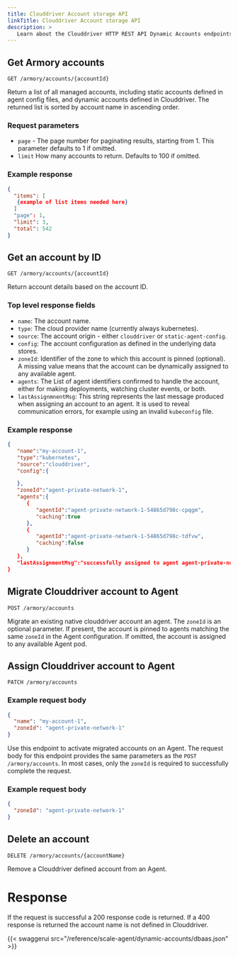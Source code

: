 ```yaml
---
title: Clouddriver Account storage API 
linkTitle: Clouddriver Account storage API 
description: >
   Learn about the Clouddriver HTTP REST API Dynamic Accounts endpoints for the Armory Scale Agent for Spinnaker and Kubernetes.
---
```


## Get Armory accounts
`GET /armory/accounts/{accountId}`

Return a list of all managed accounts, including static accounts defined in agent config files, and dynamic accounts defined in Clouddriver. The returned list is sorted by account name in ascending order.

### Request parameters
 - `page` -  The page number for paginating results, starting from 1. This parameter defaults to 1 if omitted.
 - `limit` How many accounts to return. Defaults to 100 if omitted.

### Example response
``` json
{
  "items": [
   {example of list items needed here}
  ]
  "page": 1,
  "limit": 3,
  "total": 542
}
```
## Get an account by ID

`GET /armory/accounts/{accountId}`

Return account details based on the account ID.

### Top level response fields
 - `name`: The account name.
 - `type`: The cloud provider name (currently always kubernetes).
 - `source`: The account origin - either `clouddriver` or  `static-agent-config`.
 - `config`: The account configuration as defined in the underlying data stores.
 - `zoneId`: Identifier of the zone to which this account is pinned (optional). A missing value means that the account can be dynamically assigned to any available agent.
 - `agents`: The List of agent identifiers confirmed to handle the account, either for making deployments, watching cluster events, or both.
 - `lastAssignmnentMsg`: This string represents the last message produced when assigning an account to an agent. It is used to reveal communication errors, for example using an invalid `kubeconfig` file. 

### Example response
``` json
{
   "name":"my-account-1",
   "type":"kubernetes",
   "source":"clouddriver",
   "config":{

   },
   "zoneId":"agent-private-network-1",
   "agents":{
      {
         "agentId":"agent-private-network-1-54865d798c-cpqgm",
         "caching":true
      },
      {
         "agentId":"agent-private-network-1-54865d798c-tdfvw",
         "caching":false
      }
   },
   "lastAssignmentMsg":"successfully assigned to agent agent-private-network-1-54865d798c-tdfvw for executing operations"
}
```
## Migrate Clouddriver account to Agent
`POST /armory/accounts`

Migrate an existing native clouddriver account an agent.
The `zoneId` is an optional parameter. If present, the account is pinned to agents matching the same `zoneId` in the Agent configuration. If omitted, the account is assigned to any available Agent pod. 

## Assign Clouddriver account to Agent
`PATCH /armory/accounts`

### Example request body

```json
{
  "name": "my-account-1",
  "zoneId": "agent-private-network-1"
}
```

Use this endpoint to activate migrated accounts on an Agent. The request body for this endpoint provides the same parameters as the `POST /armory/accounts`. In most cases, only the  `zoneId` is required to successfully complete the request.

### Example request body

```json
{
  "zoneId": "agent-private-network-1"
}
```

##  Delete an account
`DELETE /armory/accounts/{accountName}`

Remove a Clouddriver defined account from an Agent.

# Response
If the request is successful a 200 response code is returned. If a 400 response is returned the account name is not defined in Clouddriver.


 {{< swaggerui src="/reference/scale-agent/dynamic-accounts/dbaas.json" >}} 